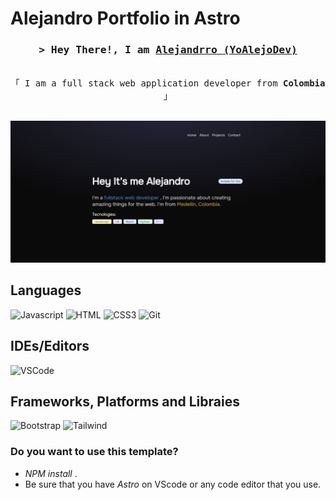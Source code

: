 # Alejandro Portfolio in Astro

<h3 align="center">
        <samp>&gt; Hey There!, I am
                <b><a target="_blank" href="https://alsiam.com">Alejandrro (YoAlejoDev)</a></b>
        </samp>
</h3>

<p align="center"> 
  <samp>
    <br>
    「 I am a full stack web application developer from <b>Colombia</b> 」
    <br>
    <br>
  </samp>
</p>

![just-the-basics](/public/images/README/ssPage.jpeg)

## Languages

![Javascript](https://img.shields.io/badge/Javascript-F0DB4F?style=for-the-badge&labelColor=black&logo=javascript&logoColor=F0DB4F)
![HTML](https://img.shields.io/badge/HTML5-E34F26?style=for-the-badge&logo=html5&logoColor=white)
![CSS3](https://img.shields.io/badge/CSS3-1572B6?style=for-the-badge&logo=css3&logoColor=white)
![Git](https://img.shields.io/badge/Git-F05032?style=for-the-badge&logo=git&logoColor=white)

## IDEs/Editors

![VSCode](https://img.shields.io/badge/Visual_Studio-0078d7?style=for-the-badge&logo=visual%20studio&logoColor=white)

## Frameworks, Platforms and Libraies

![Bootstrap](https://img.shields.io/badge/Bootstrap-563D7C?style=for-the-badge&logo=bootstrap&logoColor=white)
![Tailwind](https://img.shields.io/badge/Tailwind_CSS-092749?style=for-the-badge&logo=tailwindcss&logoColor=06B6D4&labelColor=000000)

### Do you want to use this template?

 - _NPM install_ .
 - Be sure that you have _Astro_ on VScode or any code editor that you use.
